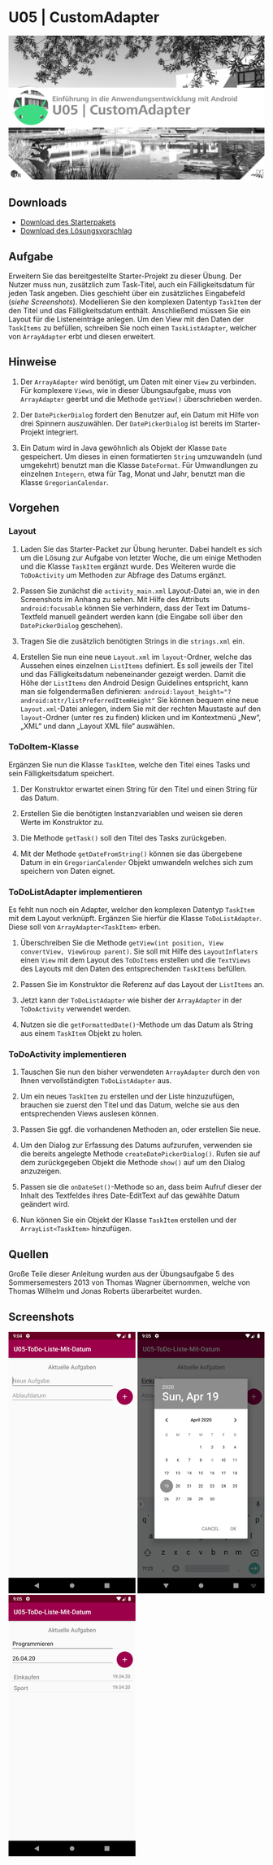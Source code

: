 # U05 | CustomAdapter

![Cover für die vierte Übungsaufgabe](./docs/cover.png)

## Downloads

- [Download des Starterpakets](https://github.com/Android-Regensburg/U05-CustomAdapter/archive/master.zip)
- [Download des Lösungsvorschlag](https://github.com/Android-Regensburg/U05-CustomAdapter/archive/solution.zip)


## Aufgabe

Erweitern Sie das bereitgestellte Starter-Projekt zu dieser Übung. Der Nutzer muss nun, zusätzlich zum Task-Titel, auch ein Fälligkeitsdatum für jeden Task angeben. Dies geschieht über ein zusätzliches Eingabefeld (*siehe Screenshots*). Modellieren Sie den komplexen Datentyp `TaskItem` der den Titel und das Fälligkeitsdatum enthält. Anschließend müssen Sie ein Layout für die Listeneinträge anlegen. Um den View mit den Daten der `TaskItems` zu befüllen, schreiben Sie noch einen `TaskListAdapter`, welcher von `ArrayAdapter` erbt und diesen erweitert.

## Hinweise

1. Der `ArrayAdapter` wird benötigt, um Daten mit einer `View` zu verbinden. Für komplexere `Views`, wie in dieser Übungsaufgabe, muss von `ArrayAdapter` geerbt und die Methode `getView()` überschrieben werden.

2. Der `DatePickerDialog` fordert den Benutzer auf, ein Datum mit Hilfe von drei Spinnern auszuwählen. Der `DatePickerDialog` ist bereits im Starter-Projekt integriert.

3. Ein Datum wird in Java gewöhnlich als Objekt der Klasse `Date` gespeichert. Um dieses in einen formatierten `String` umzuwandeln (und umgekehrt) benutzt man die Klasse `DateFormat`. Für Umwandlungen zu einzelnen `Integern`, etwa für Tag, Monat und Jahr, benutzt man die Klasse `GregorianCalendar`.

## Vorgehen

### Layout

1. Laden Sie das Starter-Packet zur Übung herunter. Dabei handelt es sich um die Lösung zur Aufgabe von letzter Woche, die um einige Methoden und die Klasse `TaskItem` ergänzt wurde. Des Weiteren wurde die `ToDoActivity` um Methoden zur Abfrage des Datums ergänzt.

2. Passen Sie zunächst die `activity_main.xml` Layout-Datei an, wie in den Screenshots im Anhang zu sehen. Mit Hilfe des Attributs `android:focusable` können Sie verhindern, dass der Text im Datums-Textfeld manuell geändert werden kann (die Eingabe soll über den `DatePickerDialog` geschehen).

3. Tragen Sie die zusätzlich benötigten Strings in die `strings.xml` ein.

4. Erstellen Sie nun eine neue `Layout.xml` im `layout`-Ordner, welche das Aussehen eines einzelnen `ListItems` definiert. Es soll jeweils der Titel und das Fälligkeitsdatum nebeneinander gezeigt werden. Damit die Höhe der `ListItems` den Android Design Guidelines entspricht, kann man sie folgendermaßen definieren: `android:layout_height="?android:attr/listPreferredItemHeight"` Sie können bequem eine neue `Layout.xml`-Datei anlegen, indem Sie mit der rechten Maustaste auf den `layout`-Ordner (unter res zu finden) klicken und im Kontextmenü „New“, „XML“ und dann „Layout XML file“ auswählen.

### ToDoItem-Klasse

Ergänzen Sie nun die Klasse `TaskItem`, welche den Titel eines Tasks und sein Fälligkeitsdatum speichert.

1. Der Konstruktor erwartet einen String für den Titel und einen String für das Datum.

2. Erstellen Sie die benötigten Instanzvariablen und weisen sie deren Werte im Konstruktor zu.

3. Die Methode `getTask()` soll den Titel des Tasks zurückgeben.

4. Mit der Methode `getDateFromString()` können sie das übergebene Datum in ein `GregorianCalender` Objekt umwandeln welches sich zum speichern von Daten eignet.

### ToDoListAdapter implementieren

Es fehlt nun noch ein Adapter, welcher den komplexen Datentyp `TaskItem` mit dem Layout verknüpft. Ergänzen Sie hierfür die Klasse `ToDoListAdapter`. Diese soll von `ArrayAdapter<TaskItem>` erben.

1. Überschreiben Sie die Methode `getView(int position, View convertView, ViewGroup parent)`. Sie soll mit Hilfe des `LayoutInflaters` einen `View` mit dem Layout des `ToDoItems` erstellen und die `TextViews` des Layouts mit den Daten des entsprechenden `TaskItems` befüllen.

2. Passen Sie im Konstruktor die Referenz auf das Layout der `ListItems` an.

3. Jetzt kann der `ToDoListAdapter` wie bisher der `ArrayAdapter` in der `ToDoActivity` verwendet werden.

4. Nutzen sie die `getFormattedDate()`-Methode um das Datum als String aus einem `TaskItem` Objekt zu holen.

### ToDoActivity implementieren

1. Tauschen Sie nun den bisher verwendeten `ArrayAdapter` durch den von Ihnen vervollständigten `ToDoListAdapter` aus.

2. Um ein neues `TaskItem` zu erstellen und der Liste hinzuzufügen, brauchen sie zuerst den Titel und das Datum, welche sie aus den entsprechenden Views auslesen können.

3. Passen Sie ggf. die vorhandenen Methoden an, oder erstellen Sie neue.

4. Um den Dialog zur Erfassung des Datums aufzurufen, verwenden sie die bereits angelegte Methode `createDatePickerDialog()`. Rufen sie auf dem zurückgegeben Objekt die Methode `show()` auf um den Dialog anzuzeigen.

5. Passen sie die `onDateSet()`-Methode so an, dass beim Aufruf dieser der Inhalt des Textfeldes ihres Date-EditText auf das gewählte Datum geändert wird.

6. Nun können Sie ein Objekt der Klasse `TaskItem` erstellen und der `ArrayList<TaskItem>` hinzufügen.

## Quellen

Große Teile dieser Anleitung wurden aus der Übungsaufgabe 5 des Sommersemesters 2013 von Thomas Wagner übernommen, welche von Thomas Wilhelm und Jonas Roberts überarbeitet wurden.

## Screenshots

<img src="./docs/screenshot1.png" alt="Startbildschirm der App" width="250"/>

<img src="./docs/screenshot2.png" alt="Startbildschirm und Eingabe der App" width="250"/>

<img src="./docs/screenshot3.png" alt="Startbildschirm und ListView Anzeige der App" width="250"/>